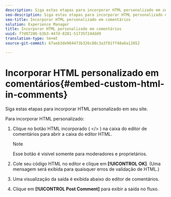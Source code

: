 ```yaml
---
description: Siga estas etapas para incorporar HTML personalizado em seu site.
seo-description: Siga estas etapas para incorporar HTML personalizado em seu site.
seo-title: Incorporar HTML personalizado em comentários
solution: Experience Manager
title: Incorporar HTML personalizado em comentários
uuid: f7d07286-b3b3-447d-8281-51735f24ddd9
translation-type: tm+mt
source-git-commit: 67aeb3de964473b326c88c3a3f81ff48a6a12652

---
```



# Incorporar HTML personalizado em comentários{#embed-custom-html-in-comments}

Siga estas etapas para incorporar HTML personalizado em seu site.

Para incorporar HTML personalizado:
1. Clique no botão HTML incorporado ( &lt;/&gt; ) na caixa do editor de comentários para abrir a caixa do editor HTML.

   >[!NOTE]
   >
   >Esse botão é visível somente para moderadores e proprietários.

1. Cole seu código HTML no editor e clique em **[!UICONTROL OK]**. (Uma mensagem será exibida para quaisquer erros de validação de HTML.)
1. Uma visualização da saída é exibida abaixo do editor de comentários.
1. Clique em **[!UICONTROL Post Comment]** para exibir a saída no fluxo.

